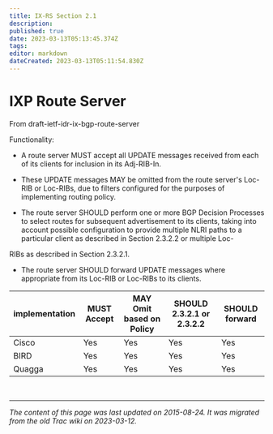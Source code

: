 ```yaml
---
title: IX-RS Section 2.1
description: 
published: true
date: 2023-03-13T05:13:45.374Z
tags: 
editor: markdown
dateCreated: 2023-03-13T05:11:54.830Z
---
```


# IXP Route Server

From draft-ietf-idr-ix-bgp-route-server

Functionality:

 -   A route server MUST accept all UPDATE messages received from each of its clients for inclusion in its Adj-RIB-In. 

 -   These UPDATE messages MAY be omitted from the route server's Loc-RIB or Loc-RIBs, due to filters configured for the purposes of implementing routing policy. 

 -   The route server SHOULD perform one or more BGP Decision Processes to select routes for subsequent advertisement to its clients, taking into account possible configuration to provide multiple NLRI paths to a particular client as described in Section 2.3.2.2 or multiple Loc- 

RIBs as described in Section 2.3.2.1.

  -  The route server SHOULD forward UPDATE messages where appropriate from its Loc-RIB or Loc-RIBs to its clients. 
  
  |  implementation  |  MUST Accept  |  MAY Omit based on Policy  |  SHOULD 2.3.2.1 or 2.3.2.2  |  SHOULD forward   |
|------------------|---------------|----------------------------|-----------------------------|-------------------|
|  Cisco           |  Yes          |  Yes                       |  Yes                        |  Yes              |
|  BIRD            |  Yes          |   Yes                      |  Yes                        |  Yes              |
|  Quagga          |  Yes          |  Yes                       |  Yes                        |  Yes              |

&nbsp;
&nbsp;
&nbsp;

---

*The content of this page was last updated on 2015-08-24. It was migrated from the old Trac wiki on 2023-03-12.*